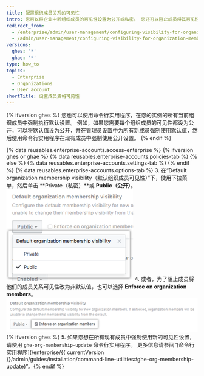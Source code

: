 ```yaml
---
title: 配置组织成员关系的可见性
intro: 您可以将企业中新组织成员的可见性设置为公开或私密。 您还可以阻止成员将其可见性改为非默认值。
redirect_from:
  - /enterprise/admin/user-management/configuring-visibility-for-organization-membership
  - /admin/user-management/configuring-visibility-for-organization-membership
versions:
  ghes: '*'
  ghae: '*'
type: how_to
topics:
  - Enterprise
  - Organizations
  - User account
shortTitle: 设置成员资格可见性
---
```


{% ifversion ghes %}
您也可以使用命令行实用程序，在您的实例的所有当前组织成员中强制执行默认设置。 例如，如果您需要每个组织成员的可见性都设为公开，可以将默认值设为公开，并在管理员设置中为所有新成员强制使用默认值，然后使用命令行实用程序在现有成员中强制使用公开设置。
{% endif %}

{% data reusables.enterprise-accounts.access-enterprise %}
{% ifversion ghes or ghae %}
{% data reusables.enterprise-accounts.policies-tab %}
{% else %}
{% data reusables.enterprise-accounts.settings-tab %}
{% endif %}
{% data reusables.enterprise-accounts.options-tab %}
3. 在“Default organization membership visibility（默认组织成员可见性）”下，使用下拉菜单，然后单击 **Private（私密）**或 **Public（公开）**。 ![包含用于将默认组织成员关系可见性配置为公开或私密的选项的下拉菜单](/assets/images/enterprise/site-admin-settings/default-organization-membership-visibility-drop-down-menu.png)
4. 或者，为了阻止成员将他们的成员关系可见性改为非默认值，也可以选择 **Enforce on organization members**。 ![Checkbox to enforce the default setting on all members](/assets/images/enterprise/site-admin-settings/enforce-default-org-membership-visibility-setting.png){% ifversion ghes %}
5. 如果您想在所有现有成员中强制使用新的可见性设置，请使用 `ghe-org-membership-update` 命令行实用程序。 更多信息请参阅“[命令行实用程序](/enterprise/{{ currentVersion }}/admin/guides/installation/command-line-utilities#ghe-org-membership-update)”。{% endif %}
